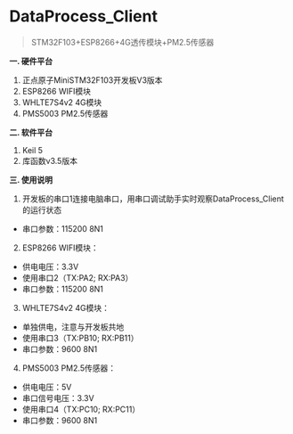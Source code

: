 # DataProcess_Client
> STM32F103+ESP8266+4G透传模块+PM2.5传感器  
  
**一. 硬件平台**  
1. 正点原子MiniSTM32F103开发板V3版本  
2. ESP8266 WIFI模块
3. WHLTE7S4v2 4G模块
4. PMS5003 PM2.5传感器

**二. 软件平台**  
1. Keil 5
2. 库函数v3.5版本

**三. 使用说明**  
1. 开发板的串口1连接电脑串口，用串口调试助手实时观察DataProcess_Client的运行状态
- 串口参数：115200 8N1
2. ESP8266 WIFI模块：  
- 供电电压：3.3V
- 使用串口2（TX:PA2; RX:PA3）
- 串口参数：115200 8N1
3. WHLTE7S4v2 4G模块：  
- 单独供电，注意与开发板共地
- 使用串口3（TX:PB10; RX:PB11）
- 串口参数：9600 8N1
4. PMS5003 PM2.5传感器：  
- 供电电压：5V
- 串口信号电压：3.3V
- 使用串口4（TX:PC10; RX:PC11）
- 串口参数：9600 8N1
